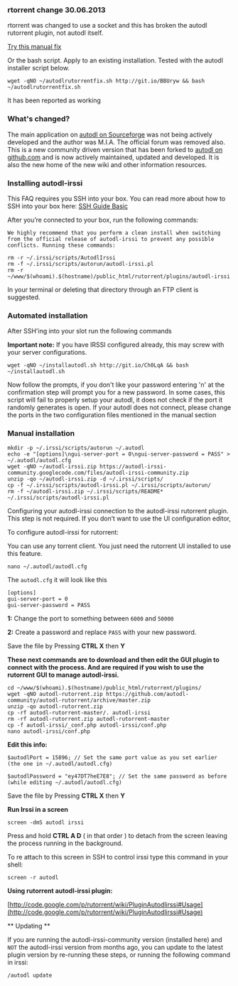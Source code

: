 ### rtorrent change 30.06.2013

rtorrent was changed to use a socket and this has broken the autodl rutorrent plugin, not autodl itself.

[Try this manual fix](http://pastebin.com/y7jNijsS)

Or the bash script. Apply to an existing installation. Tested with the autodl installer script below.

```
wget -qNO ~/autodlrutorrentfix.sh http://git.io/BBUryw && bash ~/autodlrutorrentfix.sh
```

It has been reported as working

### What's changed?

The main application on [ autodl on Sourceforge](http://sourceforge.net/projects/autodl-irssi/) was not being actively developed and the author was M.I.A. The official forum was removed also. This is a new community driven version that has been forked to [autodl on github.com](https://github.com/autodl-community/autodl-irssi) and is now actively maintained, updated and developed. It is also the new home of the new wiki and other information resources.

### Installing autodl-irssi

This FAQ requires you SSH into your box. You can read more about how to SSH into your box here: [SSH Guide Basic](https://www.feralhosting.com/faq/view?question=12)

After you’re connected to your box, run the following commands:

`We highly recommend that you perform a clean install when switching from the official release of autodl-irssi to prevent any possible conflicts. Running these commands:`

```
rm -r ~/.irssi/scripts/AutodlIrssi
rm -f ~/.irssi/scripts/autorun/autodl-irssi.pl
rm -r ~/www/$(whoami).$(hostname)/public_html/rutorrent/plugins/autodl-irssi
```

In your terminal or deleting that directory through an FTP client is suggested.

### Automated installation

After SSH'ing into your slot run the following commands

**Important note:**  If you have IRSSI configured already, this may screw with your server configurations.

```
wget -qNO ~/installautodl.sh http://git.io/Ch0LqA && bash ~/installautodl.sh
```

Now follow the prompts, if you don't like your password entering 'n' at the confirmation step will prompt you for a new password.  In some cases, this script will fail to properly setup your autodl, it does not check if the port it randomly generates is open.  If your autodl does not connect, please change the ports in the two configuration files mentioned in the manual section

### Manual installation

~~~
mkdir -p ~/.irssi/scripts/autorun ~/.autodl
echo -e "[options]\ngui-server-port = 0\ngui-server-password = PASS" > ~/.autodl/autodl.cfg
wget -qNO ~/autodl-irssi.zip https://autodl-irssi-community.googlecode.com/files/autodl-irssi-community.zip
unzip -qo ~/autodl-irssi.zip -d ~/.irssi/scripts/
cp -f ~/.irssi/scripts/autodl-irssi.pl ~/.irssi/scripts/autorun/
rm -f ~/autodl-irssi.zip ~/.irssi/scripts/README* ~/.irssi/scripts/autodl-irssi.pl
~~~

Configuring your autodl-irssi connection to the autodl-irssi rutorrent plugin. This step is not required. If you don’t want to use the UI configuration editor, 

To configure autodl-irssi for rutorrent:

You can use any torrent client. You just need the rutorrent UI installed to use this feature.

```
nano ~/.autodl/autodl.cfg
```

The `autodl.cfg` it will look like this

~~~
[options]
gui-server-port = 0
gui-server-password = PASS
~~~

**1:** Change the port to something between `6000` and `50000`

**2:** Create a password and replace `PASS` with your new password.

Save the file by Pressing **CTRL X** then **Y**

**These next commands are to download and then edit the GUI plugin to connect with the process. And are required if you wish to use the rutorrent GUI to manage autodl-irssi.**

```
cd ~/www/$(whoami).$(hostname)/public_html/rutorrent/plugins/
wget -qNO autodl-rutorrent.zip https://github.com/autodl-community/autodl-rutorrent/archive/master.zip
unzip -qo autodl-rutorrent.zip
cp -rf autodl-rutorrent-master/. autodl-irssi
rm -rf autodl-rutorrent.zip autodl-rutorrent-master
cp -f autodl-irssi/_conf.php autodl-irssi/conf.php
nano autodl-irssi/conf.php
```

**Edit this info:**

```
$autodlPort = 15896; // Set the same port value as you set earlier (the one in ~/.autodl/autodl.cfg)
```

```
$autodlPassword = "ey47DT7heE7E8"; // Set the same password as before (while editing ~/.autodl/autodl.cfg)
```

Save the file by Pressing **CTRL X** then **Y**

**Run Irssi in a screen**
 
```
screen -dmS autodl irssi
```

Press and hold **CTRL A D** ( in that order ) to detach from the screen leaving the process running in the background.

To re attach to this screen in SSH to control irssi type this command in your shell:

```
screen -r autodl
```

**Using rutorrent autodl-irssi plugin:**

[http://code.google.com/p/rutorrent/wiki/PluginAutodlirssi#Usage](http://code.google.com/p/rutorrent/wiki/PluginAutodlirssi#Usage)

** Updating **

If you are running the autodl-irssi-community version (installed here) and `NOT` the autodl-irssi version from months ago, you can update to the latest plugin version by re-running these steps, or running the following command in irssi:

```
/autodl update
```




